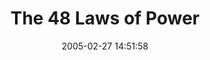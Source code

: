 ---
date: 2005-02-27 14:51:58
link:
  source: delicious
  source_url: https://del.icio.us/roytang
  text: The 48 Laws of Power
  url: http://www.tech.purdue.edu/Cgt/Courses/cgt411/covey/48_laws_of_power.htm
slug: the-48-laws-of-power
source: delicious
tags:
- lifehacks
- broken-link
title: The 48 Laws of Power
---